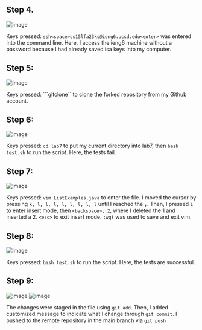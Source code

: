 ## Step 4.

![image](https://github.com/ayynny/cse15l-lab-reports/assets/61796361/6039d354-8d1b-44b4-bdda-2b91a0a319a1)

Keys pressed: ```ssh<space>cs15lfa23ks@ieng6.ucsd.edu<enter>``` was entered into the command line. Here, I access the ieng6 machine without a password because I had already saved isa keys into my computer.

## Step 5:

![image](https://github.com/ayynny/cse15l-lab-reports/assets/61796361/413931e6-cacd-431d-806d-3a8814ff2852)

Keys pressed: ```git<space>clone<space>`` to clone the forked repository from my Github account.

## Step 6:

![image](https://github.com/ayynny/cse15l-lab-reports/assets/61796361/5498f5f6-e88d-4917-a59f-f51dabd80461)

Keys pressed: ```cd lab7``` to put my current directory into lab7, then ```bash test.sh``` to run the script. Here, the tests fail.

## Step 7:

![image](https://github.com/ayynny/cse15l-lab-reports/assets/61796361/72cf1d85-b2c5-405e-8cc8-8a9332d5ad8d)

Keys pressed: ```vim ListExamples.java``` to enter the file. I moved the cursor by pressing ```k, l, l, l, l, l, l, l, l``` until I reached the ```;```. Then, I pressed ```i``` to enter insert mode, then ```<backspace>, 2```, where I deleted the 1 and inserted a 2. ```<esc>``` to exit insert mode. ```:wq!``` was used to save and exit vim.

## Step 8:

![image](https://github.com/ayynny/cse15l-lab-reports/assets/61796361/2e788aa3-0844-43ab-88ef-97259a653978)

Keys pressed: ```bash test.sh``` to run the script. Here, the tests are successful.

## Step 9:

![image](https://github.com/ayynny/cse15l-lab-reports/assets/61796361/35f256be-389c-4a2e-8ac7-c95f5a83bd5e)
![image](https://github.com/ayynny/cse15l-lab-reports/assets/61796361/4fb28fcd-f8c6-4801-9b19-61179298ec80)

The changes were staged in the file using ```git add```. Then, I added customized message to indicate what I change through ```git commit```. I pushed to the remote repository in the main branch via ```git push```
